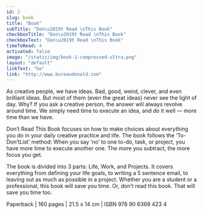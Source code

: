 ```yaml
---
id: 2
slug: book
title: "Book"
subTitle: "Don\u2019t Read \nThis Book"
checkboxTitle: "Don\u2019t Read \nThis Book"
checkboxText: "Don\u2019t Read \nThis Book"
timeToRead: 4
activated: false
image: "/static/img/book-1-compressed-ultra.png"
layout: "default"
linkText: "Go"
link: "http://www.bureaudonald.com"
---
```


As creative people, we have ideas. Bad, good, weird, clever, and even brilliant ideas. But most of them (even the great ideas) never see the light of day. Why? If you ask a creative person, the answer will always revolve around time. We simply need time to execute an idea, and do it well — more time than we have.

Don’t Read This Book focuses on how to make choices about everything you do in your daily creative practice and life. The book follows the ‘To-Don’tList’ method: When you say ‘no’ to one to-do, task, or project, you have more time to execute another one. The more you subtract, the more focus you get.

The book is divided into 3 parts: Life, Work, and Projects. It covers everything from defining your life goals, to writing a 5 sentence email, to leaving out as much as possible in a project. Whether you are a student or a professional, this book will save you time. Or, don’t read this book. That will save you time too.

Paperback | 160 pages | 21.5 x 14 cm | ISBN 978 90 6369 423 4
